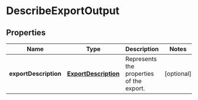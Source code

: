

# DescribeExportOutput


## Properties

| Name | Type | Description | Notes |
|------------ | ------------- | ------------- | -------------|
|**exportDescription** | [**ExportDescription**](ExportDescription.md) | Represents the properties of the export. |  [optional] |



